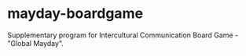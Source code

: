 # mayday-boardgame
Supplementary program for Intercultural Communication Board Game - "Global Mayday". 
